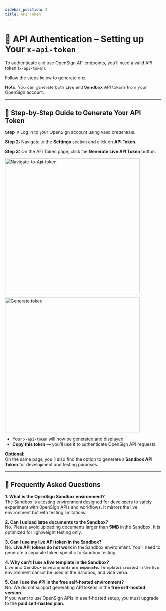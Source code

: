 ```yaml
---
sidebar_position: 3
title: API Token
---
```


# 🔐 API Authentication – Setting up Your `x-api-token`

To authenticate and use OpenSign API endpoints, you’ll need a valid API token (`x-api-token`).

Follow the steps below to generate one.

**Note:** You can generate both **Live** and **Sandbox** API tokens from your OpenSign account.

---

## 🧭 Step-by-Step Guide to Generate Your API Token

**Step 1:** Log in to your OpenSign account using valid credentials. 

**Step 2:** Navigate to the **Settings** section and click on **API Token**.  

**Step 3:** On the API Token page, click the **Generate Live API Token** button.

<img width="436" alt="Navigate-to-Api-token" src="https://github.com/user-attachments/assets/8079ecb5-ad5b-4ce6-8d6c-14395130a654"></img>

<img width="436" alt="Generate token" src="https://github.com/user-attachments/assets/6188ae46-0f40-4de6-9903-33ae0aa4e63f"></img>


- Your `x-api-token` will now be generated and displayed.
- **Copy this token** — you’ll use it to authenticate OpenSign API requests.

**Optional:**  
On the same page, you’ll also find the option to generate a **Sandbox API Token** for development and testing purposes.

---

## 🧠 Frequently Asked Questions

**1. What is the OpenSign Sandbox environment?**  
The Sandbox is a testing environment designed for developers to safely experiment with OpenSign APIs and workflows. It mirrors the live environment but with testing limitations.


**2. Can I upload large documents to the Sandbox?**  
No. Please avoid uploading documents larger than **5MB** in the Sandbox. It is optimized for lightweight testing only.


**3. Can I use my live API token in the Sandbox?**  
No. **Live API tokens do not work** in the Sandbox environment. You’ll need to generate a separate token specific to Sandbox testing.


**4. Why can’t I use a live template in the Sandbox?**  
Live and Sandbox environments are **separate**. Templates created in the live environment cannot be used in the Sandbox, and vice versa.


**5. Can I use the API in the free self-hosted environment?**  
No. We do not support generating API tokens in the **free self-hosted version**.  
If you want to use OpenSign APIs in a self-hosted setup, you must upgrade to the **paid self-hosted plan**.
